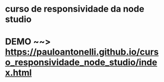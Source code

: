 # curso de responsividade da node studio

# DEMO ~~> https://pauloantonelli.github.io/curso_responsividade_node_studio/index.html